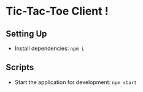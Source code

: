 # Tic-Tac-Toe Client !

## Setting Up

- Install dependencies: `npm i`

## Scripts

- Start the application for development: `npm start`
